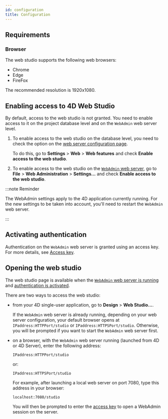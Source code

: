 ```yaml
---
id: configuration
title: Configuration
---
```

## Requirements

### Browser 

The web studio supports the following web browsers:

- Chrome
- Edge
- FireFox

The recommended resolution is 1920x1080.
## Enabling access to 4D Web Studio

By default, access to the web studio is not granted. You need to enable access to it on the project database level and on the `WebAdmin` web server level.

1. To enable access to the web studio on the database level, you need to check the option on the [web server configuration page](../WebServer/webServerAdmin.md#enable-access-to-the-web-studio). 

	To do this, go to **Settings** > **Web** > **Web features** and check **Enable access to the web studio**.

2.  To enable access to the web studio on the [`WebAdmin` web server](../Admin/webAdmin.md), go to **File** > **Web Administration** > **Settings...** and check **Enable access to the web studio**.

:::note Reminder

The WebAdmin settings apply to the 4D application currently running. For the new settings to be taken into account, you'll need to restart the `WebAdmin` web server. 

:::


## Activating authentication

Authentication on the `WebAdmin` web server is granted using an access key. For more details, see [Access key](../Admin/webAdmin.md#access-key).

## Opening the web studio

The web studio page is available when the [`WebAdmin` web server is running](../Admin/webAdmin.md#starting-the-webadmin-web-server) and [authentication is activated](#activating-authentication). 

There are two ways to access the web studio:

*	from your 4D single-user application, go to **Design** > **Web Studio...**. 
 
 	If the `WebAdmin` web server is already running, depending on your web server configuration, your default browser opens at `IPaddress:HTTPPort/studio` or `IPaddress:HTTPSPort/studio`. Otherwise, you will be prompted if you want to start the `WebAdmin` web server first.

*	on a browser, with the `WebAdmin` web server running (launched from 4D or 4D Server), enter the following address:
 	
		IPaddress:HTTPPort/studio
		
	or:
	
		IPaddress:HTTPSPort/studio

	For example, after launching a local web server on port 7080, type this address in your browser: 

		localhost:7080/studio

	You will then be prompted to enter the [access key](../Admin/webAdmin.md#access-key) to open a WebAdmin session on the server.
